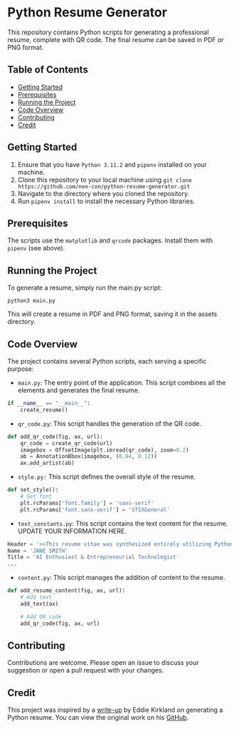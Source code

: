 # Python Resume Generator

This repository contains Python scripts for generating a professional resume, complete with QR code. The final resume can be saved in PDF or PNG format.

## Table of Contents

- [Getting Started](#getting-started)
- [Prerequisites](#prerequisites)
- [Running the Project](#running-the-project)
- [Code Overview](#code-overview)
- [Contributing](#contributing)
- [Credit](#credit)

## Getting Started

1. Ensure that you have `Python 3.11.2` and `pipenv` installed on your machine.
2. Clone this repository to your local machine using `git clone https://github.com/neo-con/python-resume-generator.git`
3. Navigate to the directory where you cloned the repository.
4. Run `pipenv install` to install the necessary Python libraries.

## Prerequisites

The scripts use the `matplotlib` and `qrcode` packages. Install them with `pipenv` (see above).

## Running the Project

To generate a resume, simply run the main.py script:

`python3 main.py`

This will create a resume in PDF and PNG format, saving it in the assets directory.

## Code Overview

The project contains several Python scripts, each serving a specific purpose:

- `main.py`: The entry point of the application. This script combines all the elements and generates the final resume.

```python
if __name__ == "__main__":
    create_resume()
```

- `qr_code.py`: This script handles the generation of the QR code.
  
```python
def add_qr_code(fig, ax, url):
    qr_code = create_qr_code(url)
    imagebox = OffsetImage(plt.imread(qr_code), zoom=0.2)
    ab = AnnotationBbox(imagebox, (0.84, 0.12))
    ax.add_artist(ab)
```

- `style.py:` This script defines the overall style of the resume.

```python
def set_style():
    # Set font
    plt.rcParams['font.family'] = 'sans-serif'
    plt.rcParams['font.sans-serif'] = 'STIXGeneral'
```

- `text_constants.py`: This script contains the text content for the resume. UPDATE YOUR INFORMATION HERE.
  
```python
Header = '>>This resume vitae was synthesized entirely utilizing Python.'
Name = 'JANE SMITH'
Title = 'AI Enthusiast & Entrepreneurial Technologist'
...
```
- `content.py`: This script manages the addition of content to the resume.
  
```python
def add_resume_content(fig, ax, url):
    # Add text
    add_text(ax)

    # Add QR code
    add_qr_code(fig, ax, url)
```

## Contributing

Contributions are welcome. Please open an issue to discuss your suggestion or open a pull request with your changes.


## Credit

This project was inspired by a [write-up](https://towardsdatascience.com/generating-a-resume-in-python-1480a4d6a399) by Eddie Kirkland on generating a Python resume. You can view the original work on his [GitHub](https://github.com/e-kirkland/datascience/tree/master/Resume).
